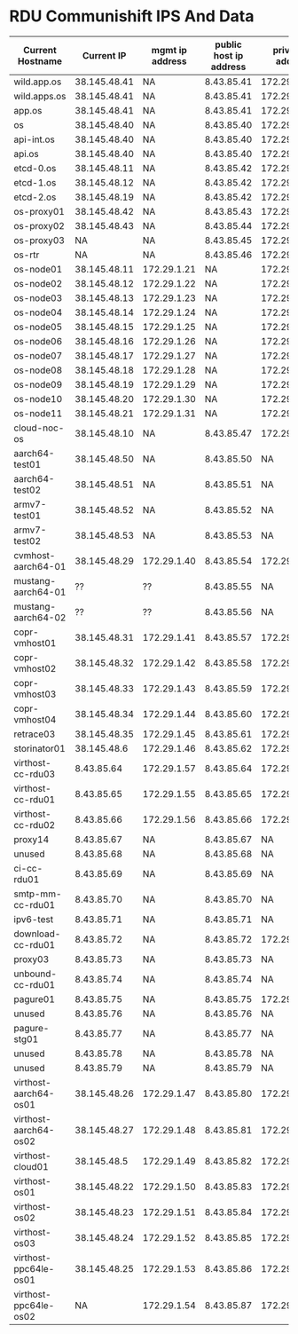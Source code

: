 # RDU Communishift IPS And Data

| Current Hostname | Current IP | mgmt ip address | public host ip address | private ip address |
|------------------| ---------- | --------------- | -------------- | ---- |
| wild.app.os | 38.145.48.41 | NA  | 8.43.85.41  | 172.29.1.115  |
| wild.apps.os | 38.145.48.41 | NA  | 8.43.85.41  | 172.29.1.115  |
| app.os | 38.145.48.41 | NA  | 8.43.85.41 | 172.29.1.115  |
| os | 38.145.48.40 | NA  | 8.43.85.40  | 172.29.1.114  |
| api-int.os | 38.145.48.40 | NA  | 8.43.85.40  | 172.29.1.114  |
| api.os | 38.145.48.40 | NA  | 8.43.85.40  | 172.29.1.114  |
| etcd-0.os | 38.145.48.11 | NA  | 8.43.85.42  | 172.29.1.115  |
| etcd-1.os | 38.145.48.12 | NA  | 8.43.85.42  | 172.29.1.116  |
| etcd-2.os | 38.145.48.19 | NA  | 8.43.85.42  | 172.29.1.117  |
| os-proxy01 | 38.145.48.42 | NA  | 8.43.85.43  | 172.29.1.111  |
| os-proxy02 | 38.145.48.43 | NA  | 8.43.85.44  | 172.29.1.112  |
| os-proxy03 | NA | NA  | 8.43.85.45  | 172.29.1.113  |
| os-rtr     | NA | NA  | 8.43.85.46  | 172.29.1.1254 |
| os-node01 | 38.145.48.11 | 172.29.1.21  | NA  | 172.29.1.121  |
| os-node02 | 38.145.48.12 | 172.29.1.22  | NA  | 172.29.1.122  |
| os-node03 | 38.145.48.13 | 172.29.1.23  | NA  | 172.29.1.123  |
| os-node04 | 38.145.48.14 | 172.29.1.24  | NA  | 172.29.1.124  |
| os-node05 | 38.145.48.15 | 172.29.1.25  | NA  | 172.29.1.125  |
| os-node06 | 38.145.48.16 | 172.29.1.26  | NA  | 172.29.1.126  |
| os-node07 | 38.145.48.17 | 172.29.1.27  | NA  | 172.29.1.127  |
| os-node08 | 38.145.48.18 | 172.29.1.28  | NA  | 172.29.1.128  |
| os-node09 | 38.145.48.19 | 172.29.1.29  | NA  | 172.29.1.129  |
| os-node10 | 38.145.48.20 | 172.29.1.30  | NA  | 172.29.1.130  |
| os-node11 | 38.145.48.21 | 172.29.1.31  | NA  | 172.29.1.131  |
| cloud-noc-os | 38.145.48.10 | NA  | 8.43.85.47  | 172.29.1.110  |
| aarch64-test01 | 38.145.48.50 | NA  | 8.43.85.50  | NA |
| aarch64-test02 | 38.145.48.51 | NA  | 8.43.85.51  | NA |
| armv7-test01 | 38.145.48.52 | NA  | 8.43.85.52  | NA |
| armv7-test02 | 38.145.48.53 | NA  | 8.43.85.53  | NA  |
| cvmhost-aarch64-01 | 38.145.48.29 | 172.29.1.40  | 8.43.85.54 | 172.29.1.140 |
| mustang-aarch64-01 | ?? | ?? | 8.43.85.55 | NA |
| mustang-aarch64-02 | ?? | ?? | 8.43.85.56 | NA |
| copr-vmhost01 | 38.145.48.31 | 172.29.1.41  | 8.43.85.57  | 172.29.1.141  |
| copr-vmhost02 | 38.145.48.32 | 172.29.1.42  | 8.43.85.58  | 172.29.1.142  |
| copr-vmhost03 | 38.145.48.33 | 172.29.1.43  | 8.43.85.59  | 172.29.1.143  |
| copr-vmhost04 | 38.145.48.34 | 172.29.1.44  | 8.43.85.60  | 172.29.1.144  |
| retrace03 | 38.145.48.35 | 172.29.1.45  | 8.43.85.61  | 172.29.1.145  |
| storinator01 | 38.145.48.6 | 172.29.1.46  | 8.43.85.62  | 172.29.1.146  |
| virthost-cc-rdu03 | 8.43.85.64 | 172.29.1.57  | 8.43.85.64  | 172.29.1.157  |
| virthost-cc-rdu01 | 8.43.85.65 | 172.29.1.55 | 8.43.85.65  | 172.29.1.155  |
| virthost-cc-rdu02 | 8.43.85.66 | 172.29.1.56  | 8.43.85.66  | 172.29.1.156  |
| proxy14 | 8.43.85.67 | NA  | 8.43.85.67  | NA  |
| unused  | 8.43.85.68 | NA  | 8.43.85.68  | NA  |
| ci-cc-rdu01 | 8.43.85.69 | NA  | 8.43.85.69  | NA  |
| smtp-mm-cc-rdu01 | 8.43.85.70 | NA  | 8.43.85.70  | NA  |
| ipv6-test | 8.43.85.71 | NA  | 8.43.85.71  | NA  |
| download-cc-rdu01 | 8.43.85.72 | NA  | 8.43.85.72  | 172.29.1.200  |
| proxy03 | 8.43.85.73 | NA  | 8.43.85.73  | NA  |
| unbound-cc-rdu01 | 8.43.85.74 | NA  | 8.43.85.74  | NA  |
| pagure01 | 8.43.85.75 | NA  | 8.43.85.75  | 172.29.1.201  |
| unused  | 8.43.85.76 | NA  | 8.43.85.76  | NA  |
| pagure-stg01 | 8.43.85.77 | NA  | 8.43.85.77  | NA  |
| unused  | 8.43.85.78 | NA  | 8.43.85.78  | NA  |
| unused  | 8.43.85.79 | NA  | 8.43.85.79  | NA  |
| virthost-aarch64-os01 | 38.145.48.26 | 172.29.1.47 | 8.43.85.80 | 172.29.1.147  |
| virthost-aarch64-os02 | 38.145.48.27 | 172.29.1.48 | 8.43.85.81 | 172.29.1.148  |
| virthost-cloud01 | 38.145.48.5 | 172.29.1.49  | 8.43.85.82  | 172.29.1.149  |
| virthost-os01 | 38.145.48.22 | 172.29.1.50  | 8.43.85.83  | 172.29.1.150  |
| virthost-os02 | 38.145.48.23 | 172.29.1.51  | 8.43.85.84  | 172.29.1.151  |
| virthost-os03 | 38.145.48.24 | 172.29.1.52  | 8.43.85.85  | 172.29.1.152  |
| virthost-ppc64le-os01 | 38.145.48.25 | 172.29.1.53 | 8.43.85.86 | 172.29.1.153  |
| virthost-ppc64le-os02 | NA | 172.29.1.54 | 8.43.85.87 | 172.29.1.154  |
